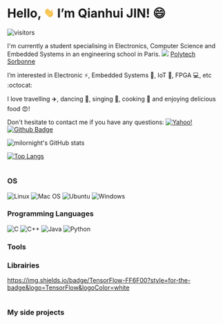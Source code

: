 # Hello, <img src="https://github.com/KiLien/Pics/blob/main/Hi.gif" width="24px" alt="hi">  I’m Qianhui JIN! :smile:

![visitors](https://visitor-badge.laobi.icu/badge?page_id=milornight)

I'm currently a student specialising in Electronics, Computer Science and Embedded Systems in an engineering school in Paris. <code><img width="15%" src="https://www.polytech.sorbonne-universite.fr/sites/default/files/2019-06/poly-sor-01.svg"></code> [Polytech Sorbonne](https://www.polytech.sorbonne-universite.fr) 

I’m interested in Electronic :zap:, Embedded Systems :iphone:, IoT :signal_strength:, FPGA :computer:, etc :octocat:

I love travelling :airplane:, dancing :dancer:, singing :microphone:, cooking :cookie: and enjoying delicious food :heart_eyes:!

Don't hesitate to contact me if you have any questions: 
[![Yahoo!](https://img.shields.io/badge/Yahoo!-6001D2?style=flat-square&logo=Yahoo!&logoColor=white&link=mailto:qianhui.jin@yahoo.fr)](mailto:qianhui.jin@yahoo.fr)
[![Github Badge](https://img.shields.io/badge/-Github-232323?style=flat-square&logo=Github&logoColor=white&link=https://github.com/milornight)](https://github.com/milornight)

![milornight's GitHub stats](https://github-readme-stats.vercel.app/api?username=milornight&show_icons=true&theme=dracula)

[![Top Langs](https://github-readme-stats.vercel.app/api/top-langs/?username=milornight&layout=compact&theme=dark&show_icons=true)](https://github.com/anuraghazra/github-readme-stats)

#
### OS
![Linux](https://img.shields.io/badge/Linux-FCC624?style=for-the-badge&logo=linux&logoColor=black)
![Mac OS](https://img.shields.io/badge/mac%20os-000000?style=for-the-badge&logo=macos&logoColor=F0F0F0)
![Ubuntu](https://img.shields.io/badge/Ubuntu-E95420?style=for-the-badge&logo=ubuntu&logoColor=white)
![Windows](https://img.shields.io/badge/Windows-0078D6?style=for-the-badge&logo=windows&logoColor=white)

### Programming Languages
![C](https://img.shields.io/badge/c-%2300599C.svg?style=for-the-badge&logo=c&logoColor=white)
![C++](https://img.shields.io/badge/c++-%2300599C.svg?style=for-the-badge&logo=c%2B%2B&logoColor=white)
![Java](https://img.shields.io/badge/java-%23ED8B00.svg?style=for-the-badge&logo=java&logoColor=white)
![Python](https://img.shields.io/badge/python-3670A0?style=for-the-badge&logo=python&logoColor=ffdd54)

### Tools

### Librairies
https://img.shields.io/badge/TensorFlow-FF6F00?style=for-the-badge&logo=TensorFlow&logoColor=white

#
### My side projects

